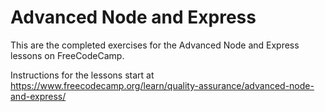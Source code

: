 # Advanced Node and Express
This are the completed exercises for the Advanced Node and Express lessons on FreeCodeCamp.

Instructions for the lessons start at https://www.freecodecamp.org/learn/quality-assurance/advanced-node-and-express/
